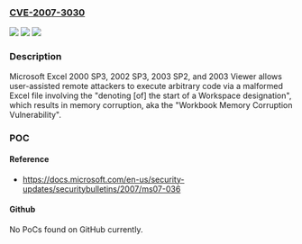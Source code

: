 ### [CVE-2007-3030](https://cve.mitre.org/cgi-bin/cvename.cgi?name=CVE-2007-3030)
![](https://img.shields.io/static/v1?label=Product&message=n%2Fa&color=blue)
![](https://img.shields.io/static/v1?label=Version&message=n%2Fa&color=blue)
![](https://img.shields.io/static/v1?label=Vulnerability&message=n%2Fa&color=brighgreen)

### Description

Microsoft Excel 2000 SP3, 2002 SP3, 2003 SP2, and 2003 Viewer allows user-assisted remote attackers to execute arbitrary code via a malformed Excel file involving the "denoting [of] the start of a Workspace designation", which results in memory corruption, aka the "Workbook Memory Corruption Vulnerability".

### POC

#### Reference
- https://docs.microsoft.com/en-us/security-updates/securitybulletins/2007/ms07-036

#### Github
No PoCs found on GitHub currently.

